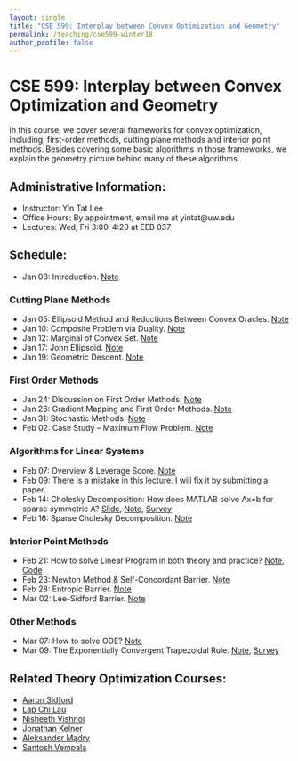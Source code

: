 ```yaml
---
layout: single
title: "CSE 599: Interplay between Convex Optimization and Geometry"
permalink: /teaching/cse599-winter18
author_profile: false
---
```


# CSE 599: Interplay between Convex Optimization and Geometry

In this course, we cover several frameworks for convex optimization, including, first-order methods, cutting plane methods and interior point methods. Besides covering some basic algorithms in those frameworks, we explain the geometry picture behind many of these algorithms.

## Administrative Information:
+ Instructor: Yin Tat Lee
+ Office Hours: By appointment, email me at yintat@<span style="display: none;">ignoreme-</span>uw.edu
+ Lectures: Wed, Fri 3:00-4:20 at EEB 037

## Schedule:
+ Jan 03: Introduction. [Note](1.pdf)

### Cutting Plane Methods
+ Jan 05: Ellipsoid Method and Reductions Between Convex Oracles. [Note](2.pdf)
+ Jan 10: Composite Problem via Duality. [Note](3.pdf)
+ Jan 12: Marginal of Convex Set. [Note](4.pdf)
+ Jan 17: John Ellipsoid. [Note](5.pdf)
+ Jan 19: Geometric Descent. [Note](6.pdf)

### First Order Methods
+ Jan 24: Discussion on First Order Methods. [Note](6.5.pdf)
+ Jan 26: Gradient Mapping and First Order Methods. [Note](7.pdf)
+ Jan 31: Stochastic Methods. [Note](8.pdf)
+ Feb 02: Case Study – Maximum Flow Problem. [Note](9.pdf)

### Algorithms for Linear Systems
+ Feb 07: Overview & Leverage Score. [Note](10.pdf)
+ Feb 09: There is a mistake in this lecture. I will fix it by submitting a paper.
+ Feb 14: Cholesky Decomposition: How does MATLAB solve Ax=b for sparse symmetric A? [Slide](12_1.pdf), [Note](12_2.pdf), [Survey](12_3.pdf)
+ Feb 16: Sparse Cholesky Decomposition. [Note](13.pdf)

### Interior Point Methods
+ Feb 21: How to solve Linear Program in both theory and practice? [Note](14.pdf), [Code](lp_solver.zip)
+ Feb 23: Newton Method & Self-Concordant Barrier. [Note](15.pdf)
+ Feb 28: Entropic Barrier. [Note](16.pdf)
+ Mar 02: Lee-Sidford Barrier. [Note](17.pdf)

### Other Methods
+ Mar 07: How to solve ODE? [Note](18.pdf)
+ Mar 09: The Exponentially Convergent Trapezoidal Rule. [Note](19.pdf), [Survey](19_2.pdf)

## Related Theory Optimization Courses:
+ [Aaron Sidford](http://www.aaronsidford.com/sp17_opt_theory.html)
+ [Lap Chi Lau](https://cs.uwaterloo.ca/~lapchi/cs798/index.html)
+ [Nisheeth Vishnoi](https://nisheethvishnoi.wordpress.com/convex-optimization/)
+ [Jonathan Kelner](http://stellar.mit.edu/S/course/18/sp14/18.409/index.html)
+ [Aleksander Mądry](http://courses.csail.mit.edu/6.S978/)
+ [Santosh Vempala](https://algorithms2017.wordpress.com/lectures/)